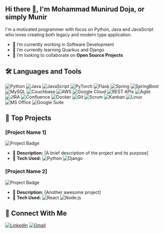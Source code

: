 ## Hi there 👋, I'm Mohammad Munirud Doja, or simply Munir
I'm a motivated programmer with focus on Python, Java and JavaScript who loves creating both legacy and modern type application.

- 🔭 I’m currently working in Software Development
- 🌱 I’m currently learning Quarkus and Django
- 👯 I’m looking to collaborate on **Open Source Projects**

## 🛠️ Languages and Tools

![Python](https://img.shields.io/badge/-Python-3776AB?style=for-the-badge&logo=python&logoColor=white)
![Java](https://img.shields.io/badge/-Java-007396?style=for-the-badge&logo=java&logoColor=white)
![JavaScript](https://img.shields.io/badge/-JavaScript-F7DF1E?style=for-the-badge&logo=javascript&logoColor=black)
![PyTorch](https://img.shields.io/badge/-PyTorch-EE4C2C?style=for-the-badge&logo=pytorch&logoColor=white)
![Flask](https://img.shields.io/badge/-Flask-000000?style=for-the-badge&logo=flask&logoColor=white)
![Spring](https://img.shields.io/badge/-Spring-6DB33F?style=for-the-badge&logo=spring&logoColor=white)
![SpringBoot](https://img.shields.io/badge/-SpringBoot-6DB33F?style=for-the-badge&logo=springboot&logoColor=white)
![MySQL](https://img.shields.io/badge/-MySQL-4479A1?style=for-the-badge&logo=mysql&logoColor=white)
![Couchbase](https://img.shields.io/badge/-Couchbase-EA2328?style=for-the-badge&logo=couchbase&logoColor=white)
![AWS](https://img.shields.io/badge/-AWS-232F3E?style=for-the-badge&logo=amazon-aws&logoColor=white)
![Google Cloud](https://img.shields.io/badge/-GoogleCloud-4285F4?style=for-the-badge&logo=google-cloud&logoColor=white)
![REST APIs](https://img.shields.io/badge/-REST%20APIs-FF6F00?style=for-the-badge&logo=api&logoColor=white)
![Agile](https://img.shields.io/badge/-Agile-0298C3?style=for-the-badge&logo=agile&logoColor=white)
![JIRA](https://img.shields.io/badge/-JIRA-0052CC?style=for-the-badge&logo=jira-software&logoColor=white)
![Confluence](https://img.shields.io/badge/-Confluence-172B4D?style=for-the-badge&logo=confluence&logoColor=white)
![Docker](https://img.shields.io/badge/-Docker-2496ED?style=for-the-badge&logo=docker&logoColor=white)
![Git](https://img.shields.io/badge/-Git-F05032?style=for-the-badge&logo=git&logoColor=white)
![Scrum](https://img.shields.io/badge/-Scrum-6DB33F?style=for-the-badge&logo=scrum&logoColor=white)
![Kanban](https://img.shields.io/badge/-Kanban-FF6F00?style=for-the-badge&logo=kanban&logoColor=white)
![Linux](https://img.shields.io/badge/-Linux-FCC624?style=for-the-badge&logo=linux&logoColor=black)
![MS Office](https://img.shields.io/badge/-MS%20Office-D83B01?style=for-the-badge&logo=microsoft-office&logoColor=white)
![Google Suite](https://img.shields.io/badge/-Google%20Suite-4285F4?style=for-the-badge&logo=google&logoColor=white)

## 🌟 Top Projects

### [Project Name 1] 
![Project Badge](https://img.shields.io/badge/-Project-blueviolet?style=for-the-badge)
- 📝 **Description:** [A brief description of the project and its purpose]
- 🔧 **Tech Used:** ![Python](https://img.shields.io/badge/-Python-3776AB?style=flat-square&logo=python&logoColor=white) ![Django](https://img.shields.io/badge/-Django-092E20?style=flat-square&logo=django&logoColor=white)

### [Project Name 2]
![Project Badge](https://img.shields.io/badge/-Project-ff69b4?style=for-the-badge)
- 📝 **Description:** [Another awesome project]
- 🔧 **Tech Used:** ![React](https://img.shields.io/badge/-React-61DAFB?style=flat-square&logo=react&logoColor=black) ![Node.js](https://img.shields.io/badge/-Node.js-339933?style=flat-square&logo=nodedotjs&logoColor=white)

## 🤝 Connect With Me
[![LinkedIn](https://img.shields.io/badge/-LinkedIn-0A66C2?style=for-the-badge&logo=Linkedin&logoColor=white)](https://linkedin.com/in/mmdoja/)
[![Gmail](https://img.shields.io/badge/-Gmail-D14836?style=for-the-badge&logo=gmail&logoColor=white)](mailto:mmdoja@gmail.com)

